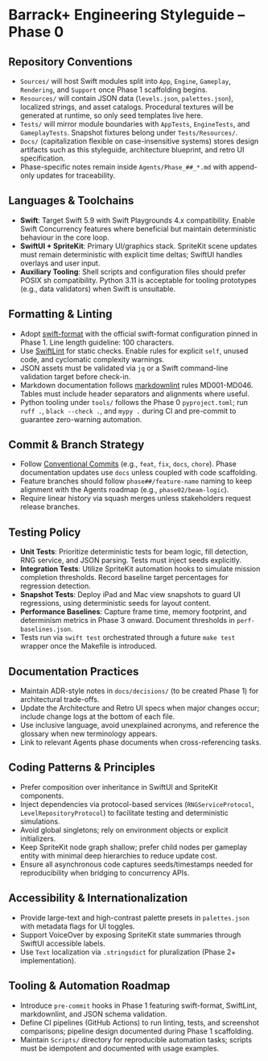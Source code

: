 # Barrack+ Engineering Styleguide – Phase 0

## Repository Conventions
- `Sources/` will host Swift modules split into `App`, `Engine`, `Gameplay`, `Rendering`, and `Support` once Phase 1 scaffolding begins.
- `Resources/` will contain JSON data (`levels.json`, `palettes.json`), localized strings, and asset catalogs. Procedural textures will be generated at runtime, so only seed templates live here.
- `Tests/` will mirror module boundaries with `AppTests`, `EngineTests`, and `GameplayTests`. Snapshot fixtures belong under `Tests/Resources/`.
- `Docs/` (capitalization flexible on case-insensitive systems) stores design artifacts such as this styleguide, architecture blueprint, and retro UI specification.
- Phase-specific notes remain inside `Agents/Phase_##_*.md` with append-only updates for traceability.

## Languages & Toolchains
- **Swift**: Target Swift 5.9 with Swift Playgrounds 4.x compatibility. Enable Swift Concurrency features where beneficial but maintain deterministic behaviour in the core loop.
- **SwiftUI + SpriteKit**: Primary UI/graphics stack. SpriteKit scene updates must remain deterministic with explicit time deltas; SwiftUI handles overlays and user input.
- **Auxiliary Tooling**: Shell scripts and configuration files should prefer POSIX sh compatibility. Python 3.11 is acceptable for tooling prototypes (e.g., data validators) when Swift is unsuitable.

## Formatting & Linting
- Adopt [swift-format](https://github.com/apple/swift-format) with the official swift-format configuration pinned in Phase 1. Line length guideline: 100 characters.
- Use [SwiftLint](https://github.com/realm/SwiftLint) for static checks. Enable rules for explicit `self`, unused code, and cyclomatic complexity warnings.
- JSON assets must be validated via `jq` or a Swift command-line validation target before check-in.
- Markdown documentation follows [markdownlint](https://github.com/DavidAnson/markdownlint) rules MD001-MD046. Tables must include header separators and alignments where useful.
- Python tooling under `tools/` follows the Phase 0 `pyproject.toml`; run `ruff .`, `black --check .`, and `mypy .` during CI and pre-commit to guarantee zero-warning automation.

## Commit & Branch Strategy
- Follow [Conventional Commits](https://www.conventionalcommits.org/) (e.g., `feat`, `fix`, `docs`, `chore`). Phase documentation updates use `docs` unless coupled with code scaffolding.
- Feature branches should follow `phase##/feature-name` naming to keep alignment with the Agents roadmap (e.g., `phase02/beam-logic`).
- Require linear history via squash merges unless stakeholders request release branches.

## Testing Policy
- **Unit Tests**: Prioritize deterministic tests for beam logic, fill detection, RNG service, and JSON parsing. Tests must inject seeds explicitly.
- **Integration Tests**: Utilize SpriteKit automation hooks to simulate mission completion thresholds. Record baseline target percentages for regression detection.
- **Snapshot Tests**: Deploy iPad and Mac view snapshots to guard UI regressions, using deterministic seeds for layout content.
- **Performance Baselines**: Capture frame time, memory footprint, and determinism metrics in Phase 3 onward. Document thresholds in `perf-baselines.json`.
- Tests run via `swift test` orchestrated through a future `make test` wrapper once the Makefile is introduced.

## Documentation Practices
- Maintain ADR-style notes in `docs/decisions/` (to be created Phase 1) for architectural trade-offs.
- Update the Architecture and Retro UI specs when major changes occur; include change logs at the bottom of each file.
- Use inclusive language, avoid unexplained acronyms, and reference the glossary when new terminology appears.
- Link to relevant Agents phase documents when cross-referencing tasks.

## Coding Patterns & Principles
- Prefer composition over inheritance in SwiftUI and SpriteKit components.
- Inject dependencies via protocol-based services (`RNGServiceProtocol`, `LevelRepositoryProtocol`) to facilitate testing and deterministic simulations.
- Avoid global singletons; rely on environment objects or explicit initializers.
- Keep SpriteKit node graph shallow; prefer child nodes per gameplay entity with minimal deep hierarchies to reduce update cost.
- Ensure all asynchronous code captures seeds/timestamps needed for reproducibility when bridging to concurrency APIs.

## Accessibility & Internationalization
- Provide large-text and high-contrast palette presets in `palettes.json` with metadata flags for UI toggles.
- Support VoiceOver by exposing SpriteKit state summaries through SwiftUI accessible labels.
- Use `Text` localization via `.stringsdict` for pluralization (Phase 2+ implementation).

## Tooling & Automation Roadmap
- Introduce `pre-commit` hooks in Phase 1 featuring swift-format, SwiftLint, markdownlint, and JSON schema validation.
- Define CI pipelines (GitHub Actions) to run linting, tests, and screenshot comparisons; pipeline design documented during Phase 1 scaffolding.
- Maintain `Scripts/` directory for reproducible automation tasks; scripts must be idempotent and documented with usage examples.
